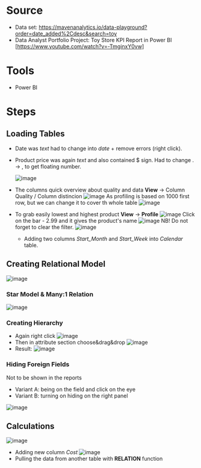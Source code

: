 # Source
- Data set: https://mavenanalytics.io/data-playground?order=date_added%2Cdesc&search=toy
- Data Analyst Portfolio Project: Toy Store KPI Report in Power BI [https://www.youtube.com/watch?v=-TmginxY0vw]

# Tools
- Power BI

# Steps
## Loading Tables

- Date was _text_ had to change into _date_ + remove errors (right click).
- Product price was again _text_ and also contained $ sign. Had to change . -> , to get floating number.
  
  ![image](https://github.com/user-attachments/assets/42d76a45-c43f-47ec-8518-4f652c5cc2f0)


- The columns quick overview about quality and data  **View**  -> Column Quality / Column distincion
![image](https://github.com/user-attachments/assets/a5728389-b27a-45b1-9d84-c6c4cd06426d)
As profiling is based on 1000 first row, but we can change it to cover th whole table
![image](https://github.com/user-attachments/assets/f56dae80-dce7-4b5a-b3c9-305bd5d9101c)


- To grab easily lowest and highest product **View** -> **Profile**
![image](https://github.com/user-attachments/assets/d41495a4-7f35-40d7-bcd0-50d03577e8c3)
Click on the bar - 2.99 and it gives the product's name
![image](https://github.com/user-attachments/assets/9ab0bb2d-4d73-4d28-819e-ff007d3eec47)
NB! Do not forget to clear the filter.
![image](https://github.com/user-attachments/assets/3aa90344-574c-4ac6-88ce-70ce80937b9d)

  - Adding two columns _Start_Month_ and _Start_Week_ into _Calendar_ table.

## Creating Relational Model
 ![image](https://github.com/user-attachments/assets/eb07fd8f-7ced-4465-9b84-318564b84b4f)

### Star Model & Many:1 Relation
 ![image](https://github.com/user-attachments/assets/75172a2b-c5f1-4e43-bbff-548b294b194c)

### Creating Hierarchy
- Again right click
![image](https://github.com/user-attachments/assets/4e2a5407-ce4c-4cfb-a405-7f8947cb61f6)
- Then in attribute section choose&drag&drop
![image](https://github.com/user-attachments/assets/8ebbe538-98db-4e4b-a180-ae452b99f335)
- Result: ![image](https://github.com/user-attachments/assets/880258e3-225a-41fc-87e3-2346ff7a9cc8)

### Hiding Foreign Fields
Not to be shown in the reports
- Variant A: being on the field and click on the eye
- Variant B: turning on hiding on the right panel

![image](https://github.com/user-attachments/assets/6bfc1e37-a206-4d8d-9d0a-8d715030249e)

## Calculations
![image](https://github.com/user-attachments/assets/49841419-f271-49ae-b808-3ef90b07f06d)
- Adding new column _Cost_
![image](https://github.com/user-attachments/assets/53ae4779-5427-4453-84f7-e5a5d1f6f559)
- Pulling the data from another table with **RELATION** function

